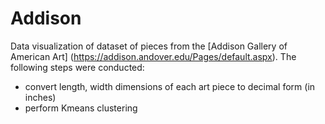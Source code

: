# Addison 

Data visualization of dataset of pieces from the [Addison Gallery of American Art] (https://addison.andover.edu/Pages/default.aspx). The following steps were conducted: 

- convert length, width dimensions of each art piece to decimal form (in inches) 
- perform Kmeans clustering 

